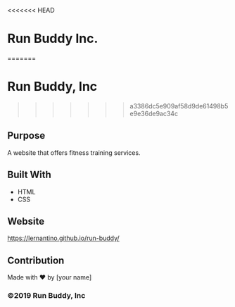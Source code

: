 <<<<<<< HEAD
# Run Buddy Inc.
=======
# Run Buddy, Inc
>>>>>>> a3386dc5e909af58d9de61498b5e9e36de9ac34c

## Purpose
A website that offers fitness training services. 

## Built With
* HTML
* CSS

## Website
https://lernantino.github.io/run-buddy/

## Contribution
Made with ❤️ by [your name]

### ©️2019 Run Buddy, Inc 
